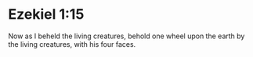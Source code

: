 # Ezekiel 1:15

Now as I beheld the living creatures, behold one wheel upon the earth by the living creatures, with his four faces.